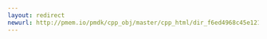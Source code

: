 ```yaml
---
layout: redirect
newurl: http://pmem.io/pmdk/cpp_obj/master/cpp_html/dir_f6ed4968c45e1211b9f2f5d9ccd95cab.html
---
```

